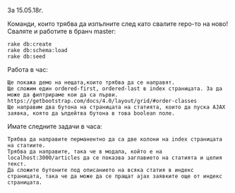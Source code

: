 

За 15.05.18г.

Команди, които трябва да изпълните след като свалите repo-то на ново! Сваляте и работите в бранч master:

    rake db:create
    rake db:schema:load
    rake db:seed

Работа в час:

    Ще покажа демо на нещата,които трябва да се направят.
    Ще сложим един ordered-first, ordered-last в index страницата. За да може да филтрираме кои да са първи. https://getbootstrap.com/docs/4.0/layout/grid/#order-classes
    Ще направим два бутона на страницата на статията, които да пуска AJAX заявка, която да ъпдейтва бутона в това boolean поле.

Имате следните задачи в часа:

    Трябва да направите перманентно да са две колони на index страницата на статиите.
    Трябва да направите, така че в модала, който е на localhost:3000/articles да се показва заглавието на статията и целия текст.
    Да сложите бутоните под описанието на всяка статия в индекс страницата, така че да може да се пращат ajax заявките още от индекс страницата.

